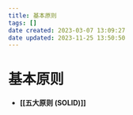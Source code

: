 ```yaml
---
title: 基本原则
tags: []
date created: 2023-03-07 13:09:27
date updated: 2023-11-25 13:50:50
---
```


# 基本原则

- **[[五大原则 (SOLID)]]**
